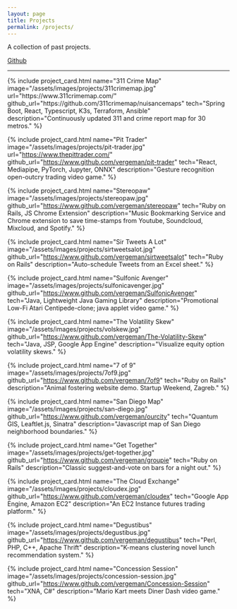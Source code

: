 ```yaml
---
layout: page
title: Projects
permalink: /projects/
---
```


<style>
    .project-card {
      margin-bottom: 2rem;
      padding: 2rem;
      border: 1px solid #000;
      border-radius: 6px;
    }

    .project-card .text h3 {
        display: flex;
        margin-top: 2rem;
    }
    .project-card .project-repo-tech {
        display: flex;
    }

    .project-card a.github-icon { margin-right: .8rem;}

    .project-tech, .project-tech-mobile {
        font-style: italic;
        font-size: .8rem;
        display:flex;
        align-items: self-end;
        margin-top: 0.5rem;
    }
    @media (min-width:567px) {
        .project-tech-mobile {
            display:none;
        }
    }
    @media (max-width:567px) {
        .project-tech-mobile {margin-top:1rem;}
        .project-tech {
            display:none;
        }
    }
</style>

A collection of past projects.

[Github](https://github.com/vergeman)

<hr />
{% include project_card.html
    name="311 Crime Map"
    image="/assets/images/projects/311crimemap.jpg"
    url="https://www.311crimemap.com/"
    github_url="https://github.com/311crimemap/nuisancemaps"
    tech="Spring Boot, React, Typescript, K3s, Terraform, Ansible"
    description="Continuously updated 311 and crime report map for 30 metros."
%}



{% include project_card.html
    name="Pit Trader"
    image="/assets/images/projects/pit-trader.jpg"
    url="https://www.thepittrader.com/"
    github_url="https://www.github.com/vergeman/pit-trader"
    tech="React, Mediapipe, PyTorch, Jupyter, ONNX"
    description="Gesture recognition open-outcry trading video game."
%}



{% include project_card.html
    name="Stereopaw"
    image="/assets/images/projects/stereopaw.jpg"
    github_url="https://www.github.com/vergeman/stereopaw"
    tech="Ruby on Rails, JS Chrome Extension"
    description="Music Bookmarking Service and Chrome extension to save time-stamps from Youtube, Soundcloud, Mixcloud, and Spotify."
%}



{% include project_card.html
    name="Sir Tweets A Lot"
    image="/assets/images/projects/sirtweetsalot.jpg"
    github_url="https://www.github.com/vergeman/sirtweetsalot"
    tech="Ruby on Rails"
    description="Auto-schedule Tweets from an Excel sheet."
%}



{% include project_card.html
    name="Sulfonic Avenger"
    image="/assets/images/projects/sulfonicavenger.jpg"
    github_url="https://www.github.com/vergeman/SulfonicAvenger"
    tech="Java, Lightweight Java Gaming Library"
    description="Promotional Low-Fi Atari Centipede-clone; java applet video game."
%}



{% include project_card.html
    name="The Volatility Skew"
    image="/assets/images/projects/volskew.jpg"
    github_url="https://www.github.com/vergeman/The-Volatility-Skew"
    tech="Java, JSP, Google App Engine"
    description="Visualize equity option volatility skews."
%}



{% include project_card.html
    name="7 of 9"
    image="/assets/images/projects/7of9.jpg"
    github_url="https://www.github.com/vergeman/7of9"
    tech="Ruby on Rails"
    description="Animal fostering website demo. Startup Weekend, Zagreb."
%}



{% include project_card.html
    name="San Diego Map"
    image="/assets/images/projects/san-diego.jpg"
    github_url="https://www.github.com/vergeman/ourcity"
    tech="Quantum GIS, Leaftlet.js, Sinatra"
    description="Javascript map of San Diego neighborhood boundaries."
%}



{% include project_card.html
    name="Get Together"
    image="/assets/images/projects/get-together.jpg"
    github_url="https://www.github.com/vergeman/groupie"
    tech="Ruby on Rails"
    description="Classic suggest-and-vote on bars for a night out."
%}



{% include project_card.html
    name="The Cloud Exchange"
    image="/assets/images/projects/cloudex.jpg"
    github_url="https://www.github.com/vergeman/cloudex"
    tech="Google App Engine, Amazon EC2"
    description="An EC2 Instance futures trading platform."
%}



{% include project_card.html
    name="Degustibus"
    image="/assets/images/projects/degustibus.jpg"
    github_url="https://www.github.com/vergeman/degustibus"
    tech="Perl, PHP, C++, Apache Thrift"
    description="K-means clustering novel lunch recommendation system."
%}



{% include project_card.html
    name="Concession Session"
    image="/assets/images/projects/concession-session.jpg"
    github_url="https://www.github.com/vergeman/Concession-Session"
    tech="XNA, C#"
    description="Mario Kart meets Diner Dash video game."
%}

